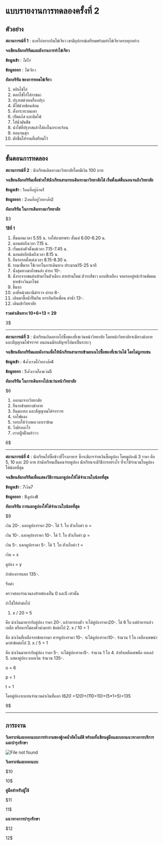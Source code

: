# แบบรายงานการทดลองครั้งที่ 2

## ตัวอย่าง

**สถานการณ์ที่ 1** : นายไก่อยากกินไข่เจียว เขามีอุปกรณ์เตรียมพร้อมทำไข่เจียวครบทุกอย่าง

**จงเขียนอัลกอริทึมและผังงานการทำไข่เจียว**

**ข้อมูลเข้า** : _ไข่ไก่_

**ข้อมูลออก** : _ไข่เจียว_

**อัลกอริทึม ของการทอดไข่เจียว**

1.  หยิบไข่ไก่
2.  ตอกไข่ไก่ใส่ภาชนะ
3.  ปรุงรสด้วยเครื่องปรุง
4.  ตีไข่ด้วยช้อนส้อม
5.  ตั้งกระทะบนเตา
6.  เปิดแก๊ส และติดไฟ
7.  ใส่น้ำมันพืช
8.  นำไข่ที่ปรุงรสแล้วใส่ลงในกระทะร้อน
9.  ทอดจนสุก
10. ตักขึ้นใส่จานที่เตรียมไว้

----------

## ขั้นตอนการทดลอง

**สถานการณ์ที่ 2** : นักเรียนเดินทางมาวิทยาลัยโดยมีเงิน 100 บาท

**จงเขียนอัลกอริทึมเพื่อช่วยให้นักเรียนสามารถเดินทางมาวิทยาลัยได้ เริ่มตั้งแต่ตื่นนอนจนถึงวิทยาลัย**

**ข้อมูลเข้า** : $1   คนที่อยู่บ้าน    1$

**ข้อมูลออก** : $2  คนที่อยู่วิทยาลัย    2$

**อัลกอริทึม ในการเดินทางมาวิทยาลัย**

$3

**วิธีที่ 1**

1.  ตื่นนอนเวลา 5.55 น. รอใส่บาตรพระ ตั้งแต่ 6.00-6.20 น.
2.  นอนต่อถึงเวลา 7.15 น.
3.  เริ่มแต่งตัวตั้งแต่เวลา 7.15-7.45 น.
4.  นอนต่ออีกนิดถึงเวลา 8.15  น.
5.  ยืนรอรถตั้งแต่งเวลา 8.15-8.30 น.
6.  รถมาขึ้นรถ ใช้เวลาในการเดินทาง ประมาณ15-25 นาที
7.  นั่งสุดทางมาถึงขนส่ง ค่ารถ 10-.
8.  นั่งรถจากขนส่งเข้ามาในตัวเมือง สายบ้านใหม่ ตัวรถสีขาว แถบสีเหลือง จอดรออยู่หน้าร้านตัดผมชายข้างวินมาไซค์
9.  ขึ้นรถ
9.  ลงที่หน้าสถานีตำรวจ ค่ารถ 6-.
10. เดินมาซื้อน้ำปั่นกิน หารกันกับเพื่อน ค่าน้ำ 13-.
11. เดินเข้าวิทยาลัย

**รวมค่าเดินทาง 10+6+13 = 29**

3$

----------

**สถานการณ์ที่ 3** : นักเรียนเกิดอยากไปซื้อของที่เซเว่นหน้าวิทยาลัย โดยหน้าวิทยาลัยจะมีทางม้าลาย และสัญญาณไฟจราจร บนถนนมีรถสัญจรไปมาเป็นระยะๆ

**จงเขียนอัลกอริทึมและผังงานเพื่อให้นักเรียนสามารถข้ามถนนไปซื้อของที่เซเว่นได้ โดยไม่ถูกรถชน**

**ข้อมูลเข้า** : $4   ตัวเราฝั่งวิทยาลัย    4$

**ข้อมูลออก** : $5   ตัวเราฝั่ง เซเว่น    5$

**อัลกอริทึม ในการเดินทางไปเซเว่นหน้าวิทยาลัย**

$6

1.  ออกมาจากวิทยาลัย
2.  ยืนรอข้ามทางม้าลาย
3.  ยืนมองรถ และสัญญาณไฟจาราจร 
4.  รอไฟแดง 
5.  รอรถให้ว่างพอเวลาเราข้าม
6.  วิ่งดิรออะไร
7.  เราอยู่ีกฝั่งแย้ววว

6$

----------

**สถานการณ์ที่ 4** : นักเรียนไปซื้อข้าวที่โรงอาหาร ซึ่งจะมีการจ่ายเงินซื้อคูปอง โดยคูปองมี 3 ราคา คือ 5, 10 และ 20 บาท ถ้านักเรียนเป็นคนจ่ายคูปอง นักเรียนจะมีวิธีการอย่างไร ที่จะใช้จำนวนใบคูปองให้น้อยที่สุด

**จงเขียนอัลกอริทึมเพื่อแสดงวิธีการแลกคูปองให้ได้จำนวนใบน้อยที่สุด**

**ข้อมูลเข้า** : $7   เงิน    7$

**ข้อมูลออก** : $8    คูปอง   8$

**อัลกอริทึม การแลกคูปองให้ได้จำนวนใบน้อยที่สุด**

$9

เงิน 20-. แลกคูปองราคา 20-. ได้ 1. ใบ   ตัวเก็บค่า      o =

เงิน 10-. แลกคุปองราคา 10-. ได้ 1. ใบ   ตัวเก็บค่า     p =

เงิน 5-.  แลกคูปอราคา  5-.  ได้ 1. ใบ   ตัวเก็บค่า     t =

เงิน = x

คูปอง = y

ถ้าต้องการแลก 135-.

รับค่า

ตรวจสอบจำนวนลงท้ายต้องเป็น 0 และ5 เท่านั้น

ถ้าใช่ให้ทำต่อไป
1.  x / 20 = 5

คือ นำเงินมาหารกับคู่ปอง ราคา 20-. แล้วหารลงตัว
        จะได้คู่ปองราคา20-. ได้ 6 ใบ
          แต่ถ้าหารแล้วเหลือ หรือหารไม่ลงตัวนำมาทำ ข้อต่อไป
2.  x / 10 = 1

คือ นำเงินที่เหลือจากข้อแรกมา หารคูปองราคา 10-. 
      จะได้คูปองราคา10-. จำนวน 1 ใบ
        เหลืองเศษนำมาทำข้อต่อไป
3.  x / 5 = 1

คือ นำเงินมาหารกับคู่ปอง ราคา 5-. 
      จะได้คู่ปองราคา5-. จำนวน 1 ใบ
4.  ถ้ายังเหลือเศษคือ ออเลอ์
5.  แสดงคู่ปอง 
    แลกเงิน จำนวน 135-.

o = 6

p = 1

t = 1

โดยคู่ปองจะแทนจำนวนค่าเงินที่แลก  (6*20 =120)+(1*10=10)+(5*1=5)=135

9$

----------

## ภาระงาน

**วิเคราะห์และออกแบบการทำงานของตู้กดน้ำอัตโนมัติ พร้อมทั้งเขียนคู่มือและบอกแนวทางการบริการและบำรุงรักษา**

![File not found](img/drink1.jpg)

**วิเคราะห์และออกแบบ**

$10



10$


**คู่มือสำหรับผู้ใช้**

$11



11$

**แนวทางการบำรุงรักษา**

$12



12$
